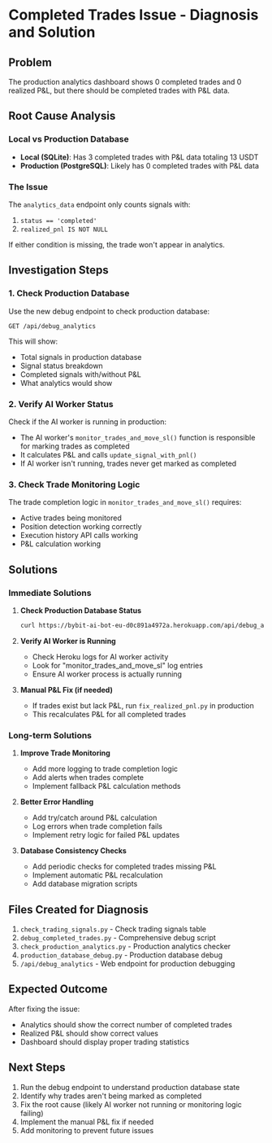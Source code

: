 # Completed Trades Issue - Diagnosis and Solution

## Problem
The production analytics dashboard shows 0 completed trades and 0 realized P&L, but there should be completed trades with P&L data.

## Root Cause Analysis

### Local vs Production Database
- **Local (SQLite)**: Has 3 completed trades with P&L data totaling 13 USDT
- **Production (PostgreSQL)**: Likely has 0 completed trades with P&L data

### The Issue
The `analytics_data` endpoint only counts signals with:
1. `status == 'completed'`
2. `realized_pnl IS NOT NULL`

If either condition is missing, the trade won't appear in analytics.

## Investigation Steps

### 1. Check Production Database
Use the new debug endpoint to check production database:
```
GET /api/debug_analytics
```

This will show:
- Total signals in production database
- Signal status breakdown
- Completed signals with/without P&L
- What analytics would show

### 2. Verify AI Worker Status
Check if the AI worker is running in production:
- The AI worker's `monitor_trades_and_move_sl()` function is responsible for marking trades as completed
- It calculates P&L and calls `update_signal_with_pnl()`
- If AI worker isn't running, trades never get marked as completed

### 3. Check Trade Monitoring Logic
The trade completion logic in `monitor_trades_and_move_sl()` requires:
- Active trades being monitored
- Position detection working correctly
- Execution history API calls working
- P&L calculation working

## Solutions

### Immediate Solutions

1. **Check Production Database Status**
   ```bash
   curl https://bybit-ai-bot-eu-d0c891a4972a.herokuapp.com/api/debug_analytics
   ```

2. **Verify AI Worker is Running**
   - Check Heroku logs for AI worker activity
   - Look for "monitor_trades_and_move_sl" log entries
   - Ensure AI worker process is actually running

3. **Manual P&L Fix (if needed)**
   - If trades exist but lack P&L, run `fix_realized_pnl.py` in production
   - This recalculates P&L for all completed trades

### Long-term Solutions

1. **Improve Trade Monitoring**
   - Add more logging to trade completion logic
   - Add alerts when trades complete
   - Implement fallback P&L calculation methods

2. **Better Error Handling**
   - Add try/catch around P&L calculation
   - Log errors when trade completion fails
   - Implement retry logic for failed P&L updates

3. **Database Consistency Checks**
   - Add periodic checks for completed trades missing P&L
   - Implement automatic P&L recalculation
   - Add database migration scripts

## Files Created for Diagnosis

1. `check_trading_signals.py` - Check trading signals table
2. `debug_completed_trades.py` - Comprehensive debug script
3. `check_production_analytics.py` - Production analytics checker
4. `production_database_debug.py` - Production database debug
5. `/api/debug_analytics` - Web endpoint for production debugging

## Expected Outcome

After fixing the issue:
- Analytics should show the correct number of completed trades
- Realized P&L should show correct values
- Dashboard should display proper trading statistics

## Next Steps

1. Run the debug endpoint to understand production database state
2. Identify why trades aren't being marked as completed
3. Fix the root cause (likely AI worker not running or monitoring logic failing)
4. Implement the manual P&L fix if needed
5. Add monitoring to prevent future issues